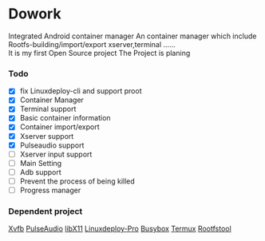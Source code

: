 # Dowork
Integrated Android container manager 
An container manager which include Rootfs-building/import/export 
xserver,terminal ......  
It is my first Open Source project
The Project is planing
### Todo
* [x] fix Linuxdeploy-cli and support proot
* [x] Container Manager
* [x] Terminal support
* [x] Basic container information
* [x] Container import/export
* [x] Xserver support
* [x] Pulseaudio support
* [ ] Xserver input support
* [ ] Main Setting
* [ ] Adb support
* [ ] Prevent the process of being killed
* [ ] Progress manager
### Dependent project
[Xvfb](https://gitlab.freedesktop.org/xorg/xserver)
[PulseAudio](https://github.com/pelya/pulseaudio-android)
[libX11](https://gitlab.freedesktop.org/xorg/lib/libx11)
[Linuxdeploy-Pro](https://github.com/lateautumn233/Linuxdeploy-Pro)
[Busybox](https://busybox.net/)
[Termux](https://github.com/termux/termux-app)
[Rootfstool](https://github.com/Moe-hacker/rootfstool)